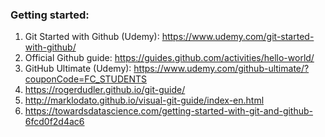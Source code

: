 
### Getting started:

1. Git Started with Github (Udemy): https://www.udemy.com/git-started-with-github/
2. Official Github guide: https://guides.github.com/activities/hello-world/ 
3. GitHub Ultimate (Udemy): https://www.udemy.com/github-ultimate/?couponCode=FC_STUDENTS
4. https://rogerdudler.github.io/git-guide/
5. http://marklodato.github.io/visual-git-guide/index-en.html
6. https://towardsdatascience.com/getting-started-with-git-and-github-6fcd0f2d4ac6


